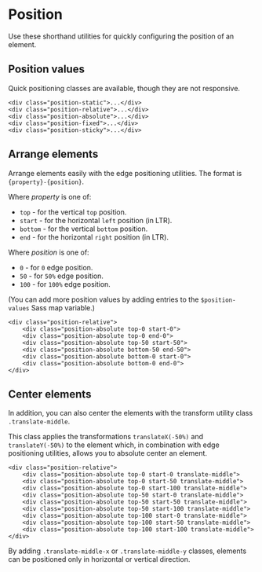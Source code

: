 # Position

Use these shorthand utilities for quickly configuring the position of an element.

## Position values

Quick positioning classes are available, though they are not responsive.
```
<div class="position-static">...</div>
<div class="position-relative">...</div>
<div class="position-absolute">...</div>
<div class="position-fixed">...</div>
<div class="position-sticky">...</div>
```

## Arrange elements

Arrange elements easily with the edge positioning utilities. The format is `{property}-{position}`.

Where *property* is one of:

* `top` - for the vertical `top` position.
* `start` - for the horizontal `left` position (in LTR).
* `bottom` - for the vertical `bottom` position.
* `end` - for the horizontal `right` position (in LTR).

Where *position* is one of:

* `0` - for `0` edge position.
* `50` - for `50%` edge position.
* `100` - for `100%` edge position.

(You can add more position values by adding entries to the `$position-values` Sass map variable.)
```
<div class="position-relative">
    <div class="position-absolute top-0 start-0">
    <div class="position-absolute top-0 end-0">
    <div class="position-absolute top-50 start-50">
    <div class="position-absolute bottom-50 end-50">
    <div class="position-absolute bottom-0 start-0">
    <div class="position-absolute bottom-0 end-0">
</div>
```

## Center elements

In addition, you can also center the elements with the transform utility class `.translate-middle`.

This class applies the transformations `translateX(-50%)` and `translateY(-50%)` to the element which, in combination with edge positioning utilities, allows you to absolute center an element.
```
<div class="position-relative">
    <div class="position-absolute top-0 start-0 translate-middle">
    <div class="position-absolute top-0 start-50 translate-middle">
    <div class="position-absolute top-0 start-100 translate-middle">
    <div class="position-absolute top-50 start-0 translate-middle">
    <div class="position-absolute top-50 start-50 translate-middle">
    <div class="position-absolute top-50 start-100 translate-middle">
    <div class="position-absolute top-100 start-0 translate-middle">
    <div class="position-absolute top-100 start-50 translate-middle">
    <div class="position-absolute top-100 start-100 translate-middle">
</div>
```
By adding `.translate-middle-x` or `.translate-middle-y` classes, elements can be positioned only in horizontal or vertical direction.
```
